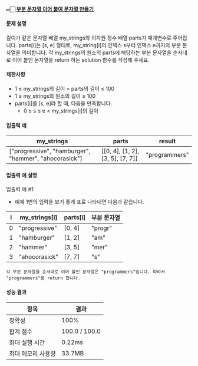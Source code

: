 #### 👉🏻 [부분 문자열 이어 붙여 문자열 만들기](https://school.programmers.co.kr/learn/courses/30/lessons/181911)

#### 문제 설명

길이가 같은 문자열 배열 my_strings와 이차원 정수 배열 parts가 매개변수로 주어집니다. parts[i]는 [s, e] 형태로, my_string[i]의 인덱스 s부터 인덱스 e까지의 부분 문자열을 의미합니다. 각 my_strings의 원소의 parts에 해당하는 부분 문자열을 순서대로 이어 붙인 문자열을 return 하는 solution 함수를 작성해 주세요.

#### 제한사항

- 1 ≤ my_strings의 길이 = parts의 길이 ≤ 100
- 1 ≤ my_strings의 원소의 길이 ≤ 100
- parts[i]를 [s, e]라 할 때, 다음을 만족합니다.
  - 0 ≤ s ≤ e < my_strings[i]의 길이

#### 입출력 예

| my_strings                                            | parts                            | result        |
| ----------------------------------------------------- | -------------------------------- | ------------- |
| ["progressive", "hamburger", "hammer", "ahocorasick"] | [[0, 4], [1, 2], [3, 5], [7, 7]] | "programmers" |

#### 입출력 예 설명

입출력 예 #1

- 예제 1번의 입력을 보기 좋게 표로 나타내면 다음과 같습니다.

| i   | my_strings[i] | parts[i] | 부분 문자열 |
| --- | ------------- | -------- | ----------- |
| 0   | "progressive" | [0, 4]   | "progr"     |
| 1   | "hamburger"   | [1, 2]   | "am"        |
| 2   | "hammer"      | [3, 5]   | "mer"       |
| 3   | "ahocorasick" | [7, 7]   | "s"         |

    각 부분 문자열을 순서대로 이어 붙인 문자열은 "programmers"입니다. 따라서 "programmers"를 return 합니다.

#### 성능 결과

| 항목               | 결과          |
| ------------------ | ------------- |
| 정확성             | 100%          |
| 합계 점수          | 100.0 / 100.0 |
| 최대 실행 시간     | 0.22ms        |
| 최대 메모리 사용량 | 33.7MB        |
